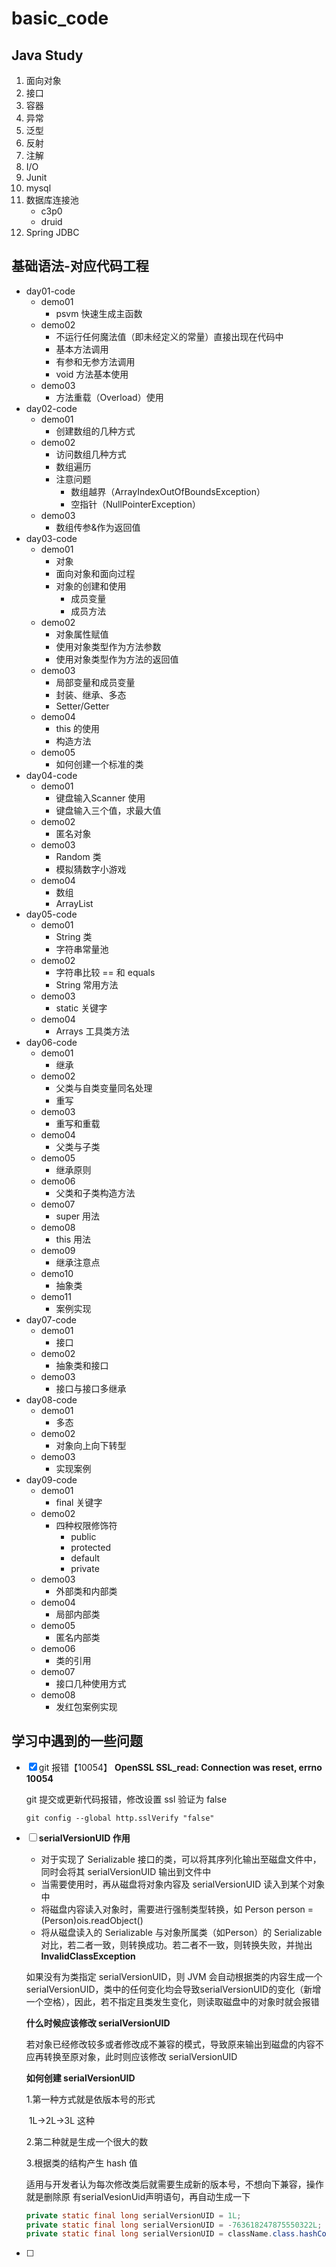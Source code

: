 # basic_code
## Java Study

1. 面向对象
2. 接口
3. 容器
4. 异常
5. 泛型
6. 反射
7. 注解
8. I/O
9. Junit
10. mysql
11. 数据库连接池
    - c3p0
    - druid
12. Spring JDBC

## 基础语法-对应代码工程

- day01-code
  - demo01
    - psvm 快速生成主函数
  - demo02
    - 不运行任何魔法值（即未经定义的常量）直接出现在代码中
    - 基本方法调用
    - 有参和无参方法调用
    - void 方法基本使用
  - demo03
    - 方法重载（Overload）使用
- day02-code
  - demo01
    - 创建数组的几种方式
  - demo02
    - 访问数组几种方式
    - 数组遍历
    - 注意问题
      - 数组越界（ArrayIndexOutOfBoundsException）
      - 空指针（NullPointerException）
  - demo03
    - 数组传参&作为返回值
- day03-code
  - demo01
    - 对象
    - 面向对象和面向过程
    - 对象的创建和使用
      - 成员变量
      - 成员方法
  - demo02
    - 对象属性赋值
    - 使用对象类型作为方法参数
    - 使用对象类型作为方法的返回值
  - demo03
    - 局部变量和成员变量
    - 封装、继承、多态
    - Setter/Getter
  - demo04
    - this 的使用
    - 构造方法
  - demo05
    - 如何创建一个标准的类
- day04-code
  - demo01
    - 键盘输入Scanner 使用
    - 键盘输入三个值，求最大值
  - demo02
    - 匿名对象
  - demo03
    - Random 类
    - 模拟猜数字小游戏
  - demo04
    - 数组
    - ArrayList
- day05-code
  - demo01
    - String 类
    - 字符串常量池
  - demo02
    - 字符串比较 == 和 equals
    - String 常用方法
  - demo03
    - static 关键字
  - demo04
    - Arrays 工具类方法
- day06-code
  - demo01
    - 继承
  - demo02
    - 父类与自类变量同名处理
    - 重写
  - demo03
    - 重写和重载
  - demo04
    - 父类与子类
  - demo05
    - 继承原则
  - demo06
    - 父类和子类构造方法
  - demo07
    - super 用法
  - demo08
    - this 用法
  - demo09
    - 继承注意点
  - demo10
    - 抽象类
  - demo11
    - 案例实现
- day07-code
  - demo01
    - 接口
  - demo02
    - 抽象类和接口
  - demo03
    - 接口与接口多继承
- day08-code
  - demo01
    - 多态
  - demo02
    - 对象向上向下转型
  - demo03
    - 实现案例
- day09-code
  - demo01
    - final 关键字
  - demo02
    - 四种权限修饰符
      - public
      - protected
      - default
      - private
  - demo03
    - 外部类和内部类
  - demo04
    - 局部内部类
  - demo05
    - 匿名内部类
  - demo06
    - 类的引用
  - demo07
    - 接口几种使用方式
  - demo08
    - 发红包案例实现

## 学习中遇到的一些问题

- [x] git 报错【10054】 **OpenSSL SSL_read: Connection was reset, errno 10054**

  git 提交或更新代码报错，修改设置 ssl 验证为 false

  ```shell
  git config --global http.sslVerify "false"
  ```

- [ ] **serialVersionUID 作用**

  - 对于实现了 Serializable 接口的类，可以将其序列化输出至磁盘文件中，同时会将其 serialVersionUID 输出到文件中
  - 当需要使用时，再从磁盘将对象内容及 serialVersionUID 读入到某个对象中
  - 将磁盘内容读入对象时，需要进行强制类型转换，如 Person person = (Person)ois.readObject()
  -  将从磁盘读入的 Serializable 与对象所属类（如Person）的 Serializable 对比，若二者一致，则转换成功。若二者不一致，则转换失败，并抛出 **InvalidClassException**

  如果没有为类指定 serialVersionUID，则 JVM 会自动根据类的内容生成一个serialVersionUID，类中的任何变化均会导致serialVersionUID的变化（新增一个空格），因此，若不指定且类发生变化，则读取磁盘中的对象时就会报错

  **什么时候应该修改 serialVersionUID**

  若对象已经修改较多或者修改成不兼容的模式，导致原来输出到磁盘的内容不应再转换至原对象，此时则应该修改 serialVersionUID

  **如何创建 serialVersionUID**

  1.第一种方式就是依版本号的形式 

  ​	1L->2L->3L 这种

  2.第二种就是生成一个很大的数

  3.根据类的结构产生 hash 值

  ​	适用与开发者认为每次修改类后就需要生成新的版本号，不想向下兼容，操作就是删除原  有serialVesionUid声明语句，再自动生成一下

  ```java
  private static final long serialVersionUID = 1L;
  private static final long serialVersionUID = -763618247875550322L;
  private static final long serialVersionUID = className.class.hashCode();
  ```

- [ ] 